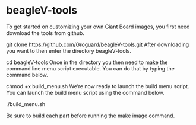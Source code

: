 # beagleV-tools

To get started on customizing your own Giant Board images, you first need download the tools from github.

git clone https://github.com/Groguard/beagleV-tools.git
After downloading you want to then enter the directory beagleV-tools.

cd beagleV-tools
Once in the directory you then need to make the command line menu script executable. You can do that by typing the command below.

chmod +x build_menu.sh
We’re now ready to launch the build menu script. You can launch the build menu script using the command below.

./build_menu.sh

Be sure to build each part before running the make image command.
